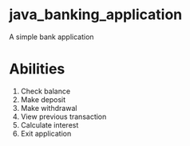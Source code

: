 # java_banking_application
A simple bank application

# Abilities
1. Check balance
2. Make deposit
3. Make withdrawal
4. View previous transaction
5. Calculate interest
6. Exit application
